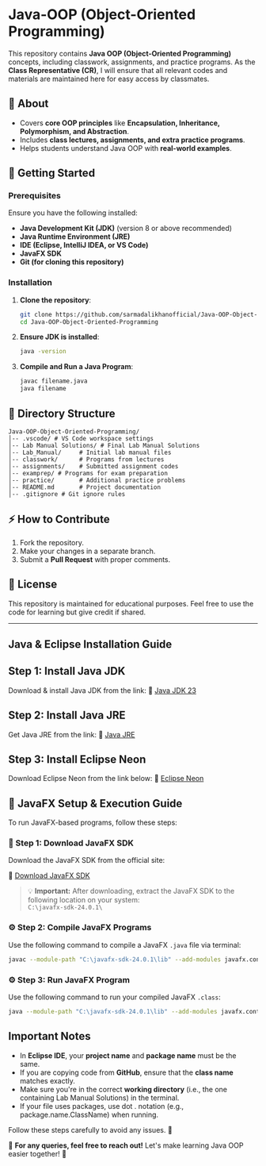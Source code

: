 # Java-OOP (Object-Oriented Programming)

This repository contains **Java OOP (Object-Oriented Programming)** concepts, including classwork, assignments, and practice programs. As the **Class Representative (CR)**, I will ensure that all relevant codes and materials are maintained here for easy access by classmates.

## 📌 About
- Covers **core OOP principles** like **Encapsulation, Inheritance, Polymorphism, and Abstraction**.
- Includes **class lectures, assignments, and extra practice programs**.
- Helps students understand Java OOP with **real-world examples**.

## 🚀 Getting Started
### Prerequisites
Ensure you have the following installed:
- **Java Development Kit (JDK)** (version 8 or above recommended)
- **Java Runtime Environment (JRE)**
- **IDE (Eclipse, IntelliJ IDEA, or VS Code)**
- **JavaFX SDK**
- **Git (for cloning this repository)**

### Installation
1. **Clone the repository**:
   ```bash
   git clone https://github.com/sarmadalikhanofficial/Java-OOP-Object-Oriented-Programming
   cd Java-OOP-Object-Oriented-Programming
   ```
2. **Ensure JDK is installed**:
   ```bash
   java -version
   ```
3. **Compile and Run a Java Program**:
   ```bash
   javac filename.java
   java filename
   ```

## 📂 Directory Structure
```
Java-OOP-Object-Oriented-Programming/
│-- .vscode/ # VS Code workspace settings
│-- Lab Manual Solutions/ # Final Lab Manual Solutions
│-- Lab_Manual/     # Initial lab manual files
│-- classwork/      # Programs from lectures
│-- assignments/    # Submitted assignment codes
│-- examprep/ # Programs for exam preparation
│-- practice/       # Additional practice problems
│-- README.md       # Project documentation
│-- .gitignore # Git ignore rules
```

## ⚡ How to Contribute
1. Fork the repository.
2. Make your changes in a separate branch.
3. Submit a **Pull Request** with proper comments.

## 📜 License
This repository is maintained for educational purposes. Feel free to use the code for learning but give credit if shared.

---

## Java & Eclipse Installation Guide

## Step 1: Install Java JDK
Download & install Java JDK from the link:
🔗 [Java JDK 23](https://download.oracle.com/java/23/latest/jdk-23_windows-x64_bin.exe)

## Step 2: Install Java JRE
Get Java JRE from the link:
🔗 [Java JRE](https://javadl.oracle.com/webapps/download/AutoDL?BundleId=251656_7ed26d28139143f38c58992680c214a5)

## Step 3: Install Eclipse Neon
Download Eclipse Neon from the link below:
🔗 [Eclipse Neon](https://www.eclipse.org/downloads/download.php?file=/technology/epp/downloads/release/neon/3/eclipse-java-neon-3-win32-x86_64.zip)

## 🎨 JavaFX Setup & Execution Guide

To run JavaFX-based programs, follow these steps:

### 🔽 Step 1: Download JavaFX SDK

Download the JavaFX SDK from the official site:

🔗 [Download JavaFX SDK](https://gluonhq.com/products/javafx/)

> 💡 **Important:** After downloading, extract the JavaFX SDK to the following location on your system:  
> `C:\javafx-sdk-24.0.1\`

### ⚙️ Step 2: Compile JavaFX Programs

Use the following command to compile a JavaFX `.java` file via terminal:

```bash
javac --module-path "C:\javafx-sdk-24.0.1\lib" --add-modules javafx.controls,javafx.fxml filedirectory\fileName.java

```
### ⚙️ Step 3: Run JavaFX Program

Use the following command to run your compiled JavaFX `.class`:
```bash
java --module-path "C:\javafx-sdk-24.0.1\lib" --add-modules javafx.controls,javafx.fxml fileName
```

## Important Notes
- In **Eclipse IDE**, your **project name** and **package name** must be the same.
- If you are copying code from **GitHub**, ensure that the **class name** matches exactly.
- Make sure you're in the correct **working directory** (i.e., the one containing Lab Manual Solutions) in the terminal.
- If your file uses packages, use dot . notation (e.g., package.name.ClassName) when running.

Follow these steps carefully to avoid any issues. 🚀

📢 **For any queries, feel free to reach out!** Let's make learning Java OOP easier together! 🚀



